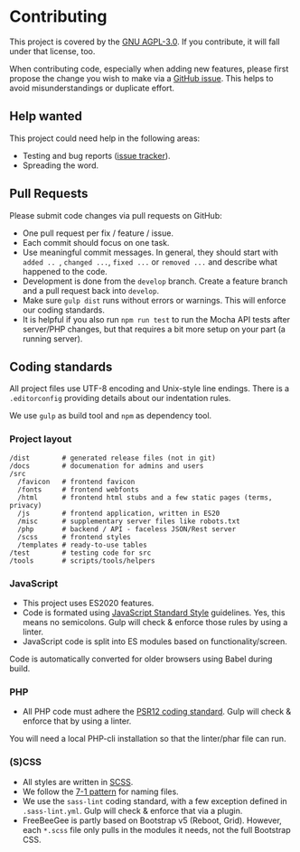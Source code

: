 # Contributing

This project is covered by the [GNU AGPL-3.0](LICENSE.md). If you contribute, it will fall under that license, too.

When contributing code, especially when adding new features, please first propose the change you wish to make via a [GitHub issue](https://github.com/ludus-leonis/FreeBeeGee/issues). This helps to avoid misunderstandings or duplicate effort.

## Help wanted

This project could need help in the following areas:

* Testing and bug reports ([issue tracker](https://github.com/ludus-leonis/FreeBeeGee)).
* Spreading the word.

## Pull Requests

Please submit code changes via pull requests on GitHub:

* One pull request per fix / feature / issue.
* Each commit should focus on one task.
* Use meaningful commit messages. In general, they should start with `added .. `, `changed ...`, `fixed ...` or `removed ...` and describe what happened to the code.
* Development is done from the `develop` branch. Create a feature branch and a pull request back into `develop`.
* Make sure `gulp dist` runs without errors or warnings. This will enforce our coding standards.
* It is helpful if you also run `npm run test` to run the Mocha API tests after server/PHP changes, but that requires a bit more setup on your part (a running server).

## Coding standards

All project files use UTF-8 encoding and Unix-style line endings. There is a `.editorconfig` providing details about our indentation rules.

We use `gulp` as build tool and `npm` as dependency tool.

### Project layout

```
/dist        # generated release files (not in git)
/docs        # documenation for admins and users
/src
  /favicon   # frontend favicon
  /fonts     # frontend webfonts
  /html      # frontend html stubs and a few static pages (terms, privacy)
  /js        # frontend application, written in ES20
  /misc      # supplementary server files like robots.txt
  /php       # backend / API - faceless JSON/Rest server
  /scss      # frontend styles
  /templates # ready-to-use tables
/test        # testing code for src
/tools       # scripts/tools/helpers
```

### JavaScript

* This project uses ES2020 features.
* Code is formated using [JavaScript Standard Style](https://standardjs.com/) guidelines. Yes, this means no semicolons. Gulp will check & enforce those rules by using a linter.
* JavaScript code is split into ES modules based on functionality/screen.

Code is automatically converted for older browsers using Babel during build.

### PHP

* All PHP code must adhere the [PSR12 coding standard](https://www.php-fig.org/psr/psr-12/). Gulp will check & enforce that by using a linter.

You will need a local PHP-cli installation so that the linter/phar file can run.

### (S)CSS

* All styles are written in [SCSS](https://sass-lang.com/).
* We follow the [7-1 pattern](https://sass-guidelin.es/#the-7-1-pattern) for naming files.
* We use the `sass-lint` coding standard, with a few exception defined in `.sass-lint.yml`. Gulp will check & enforce that via a plugin.
* FreeBeeGee is partly based on Bootstrap v5 (Reboot, Grid). However, each `*.scss` file only pulls in the modules it needs, not the full Bootstrap CSS.
